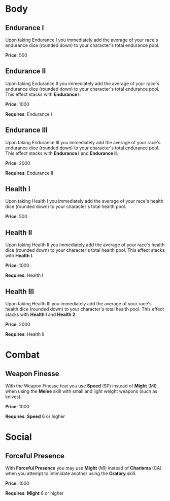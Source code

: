 # Body

## Endurance I

Upon taking Endurance I you immediately add the average of your race's endurance
dice (rounded down) to your character's total endurance pool.

**Price**: 500

## Endurance II

Upon taking Endurance II you immediately add the average of your race's
endurance dice (rounded down) to your character's total endurance pool. This
effect stacks with **Endurance I**.

**Price**: 1000

**Requires**: Endurance I

## Endurance III

Upon taking Endurance III you immediately add the average of your race's
endurance dice (rounded down) to your character's total endurance pool. This
effect stacks with **Endurance I** and **Endurance II**.

**Price**: 2000

**Requires**: Endurance II

## Health I

Upon taking Health I you immediately add the average of your race's health
dice (rounded down) to your character's total health pool.

**Price**: 500

## Health II

Upon taking Health II you immediately add the average of your race's health
dice (rounded down) to your character's total health pool. This effect stacks
with **Health I**.

**Price**: 1000

**Requires**: Health I

## Health III

Upon taking Health III you immediately add the average of your race's health
dice (rounded down) to your character's total health pool. This effect stacks
with **Health I** and **Health 2**.

**Price**: 2000

**Requires**: Health II

# Combat

## Weapon Finesse

With the Weapon Finesse feat you use **Speed** (SP) instead of **Might** (MI)
when using the **Melee** skill with small and light weight weapons (such as
knives).

**Price**: 1000

**Requires**: **Speed** 6 or higher

# Social

## Forceful Presence

With **Forceful Presence** you may use **Might** (MI) instead of **Charisma**
(CA) when you attempt to intimidate another using the **Oratory** skill.

**Price**: 1000

**Requires**: **Might** 6 or higher
